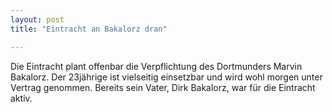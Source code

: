 ```yaml
---
layout: post
title: "Eintracht an Bakalorz dran"

---
```


Die Eintracht plant offenbar die Verpflichtung des Dortmunders Marvin Bakalorz. Der 23jährige ist vielseitig einsetzbar und wird wohl morgen unter Vertrag genommen. Bereits sein Vater, Dirk Bakalorz, war für die Eintracht aktiv.


